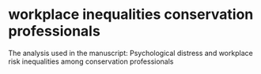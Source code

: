 # workplace inequalities conservation professionals
 The analysis used in the manuscript: Psychological distress and workplace risk inequalities among conservation professionals
